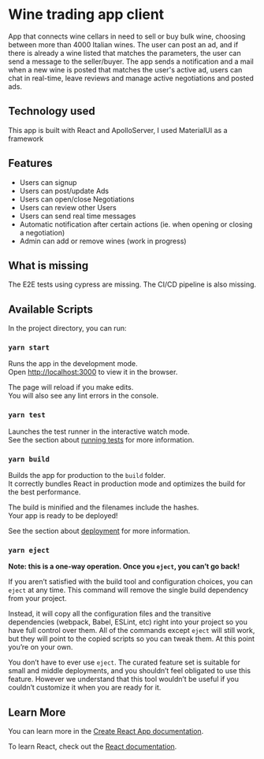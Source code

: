 # Wine trading app client

App that connects wine cellars in need to sell or buy bulk wine, choosing between more than 4000 Italian wines. 
The user can post an ad, and if there is already a wine listed that matches the parameters, the user can send a message to the seller/buyer. 
The app sends a notification and a mail when a new wine is posted that matches the user's active ad, users can chat in real-time, leave reviews and manage active negotiations and posted ads.

## Technology used

This app is built with React and ApolloServer, I used MaterialUI as a framework

## Features

- Users can signup
- Users can post/update Ads
- Users can open/close Negotiations
- Users can review other Users
- Users can send real time messages
- Automatic notification after certain actions (ie. when opening or closing a negotiation)
- Admin can add or remove wines (work in progress)

## What is missing

The E2E tests using cypress are missing.
The CI/CD pipeline is also missing.

## Available Scripts

In the project directory, you can run:

### `yarn start`

Runs the app in the development mode.\
Open [http://localhost:3000](http://localhost:3000) to view it in the browser.

The page will reload if you make edits.\
You will also see any lint errors in the console.

### `yarn test`

Launches the test runner in the interactive watch mode.\
See the section about [running tests](https://facebook.github.io/create-react-app/docs/running-tests) for more information.

### `yarn build`

Builds the app for production to the `build` folder.\
It correctly bundles React in production mode and optimizes the build for the best performance.

The build is minified and the filenames include the hashes.\
Your app is ready to be deployed!

See the section about [deployment](https://facebook.github.io/create-react-app/docs/deployment) for more information.

### `yarn eject`

**Note: this is a one-way operation. Once you `eject`, you can’t go back!**

If you aren’t satisfied with the build tool and configuration choices, you can `eject` at any time. This command will remove the single build dependency from your project.

Instead, it will copy all the configuration files and the transitive dependencies (webpack, Babel, ESLint, etc) right into your project so you have full control over them. All of the commands except `eject` will still work, but they will point to the copied scripts so you can tweak them. At this point you’re on your own.

You don’t have to ever use `eject`. The curated feature set is suitable for small and middle deployments, and you shouldn’t feel obligated to use this feature. However we understand that this tool wouldn’t be useful if you couldn’t customize it when you are ready for it.

## Learn More

You can learn more in the [Create React App documentation](https://facebook.github.io/create-react-app/docs/getting-started).

To learn React, check out the [React documentation](https://reactjs.org/).
